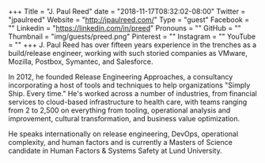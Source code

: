 +++
Title = "J. Paul Reed"
date = "2018-11-17T08:32:02-08:00"
Twitter = "jpaulreed"
Website = "http://jpaulreed.com/"
Type = "guest"
Facebook = ""
Linkedin = "https://linkedin.com/in/preed"
Pronouns = ""
GitHub = ""
Thumbnail = "img/guests/preed.png"
Pinterest = ""
Instagram = ""
YouTube = ""
+++
J. Paul Reed has over fifteen years experience in the trenches as a build/release engineer, working with such storied companies as VMware, Mozilla, Postbox, Symantec, and Salesforce.<p>In 2012, he founded Release Engineering Approaches, a consultancy incorporating a host of tools and techniques to help organizations "Simply Ship. Every time." He's worked across a number of industries, from financial services to cloud-based infrastructure to health care, with teams ranging from 2 to 2,500 on everything from tooling, operational analysis and improvement, cultural transformation, and business value optimization.<p>He speaks internationally on release engineering, DevOps, operational complexity, and human factors and is currently a Masters of Science candidate in Human Factors & Systems Safety at Lund University.
